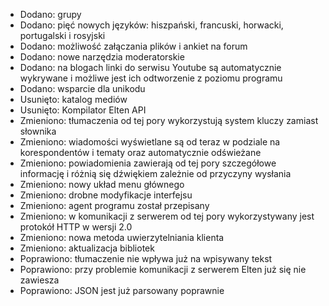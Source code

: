 - Dodano: grupy
- Dodano: pięć nowych języków: hiszpański, francuski, horwacki, portugalski i rosyjski
- Dodano: możliwość załączania plików i ankiet na forum
- Dodano: nowe narzędzia moderatorskie
- Dodano: na blogach linki do serwisu Youtube są automatycznie wykrywane i możliwe jest ich odtworzenie z poziomu programu
- Dodano: wsparcie dla unikodu
- Usunięto: katalog mediów
- Usunięto: Kompilator Elten API
- Zmieniono: tłumaczenia od tej pory wykorzystują system kluczy zamiast słownika
- Zmieniono: wiadomości wyświetlane są od teraz w podziale na korespondentów i tematy oraz automatycznie odświeżane
- Zmieniono: powiadomienia zawierają od tej pory szczegółowe informację i różnią się dźwiękiem zależnie od przyczyny wysłania
- Zmieniono: nowy układ menu głównego
- Zmieniono: drobne modyfikacje interfejsu
- Zmieniono: agent programu został przepisany
- Zmieniono: w komunikacji z serwerem od tej pory wykorzystywany jest protokół HTTP w wersji 2.0
- Zmieniono: nowa metoda uwierzytelniania klienta
- Zmieniono: aktualizacja bibliotek
- Poprawiono: tłumaczenie nie wpływa już na wpisywany tekst
- Poprawiono: przy problemie komunikacji z serwerem Elten już się nie zawiesza
- Poprawiono: JSON jest już parsowany poprawnie
